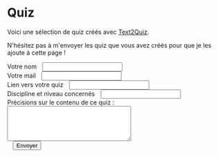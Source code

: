 # Quiz

Voici une sélection de quiz créés avec [Text2Quiz](https://text2quiz.vercel.app/).

N'hésitez pas à m'envoyer les quiz que vous avez créés pour que je les ajoute à cette page !

<form action="https://api.staticforms.xyz/submit" method="post">
	<input type="hidden" name="accessKey" value="f261cf48-214e-49b4-9749-d7d3e97ea456"> <!-- Required -->
	<label>Votre nom<input type="text" name="name"></label><br>
	<label>Votre mail<input type="text" name="email"></label><br>
	<label>Lien vers votre quiz<input type="text" name="$Link"></label><br>
	<label>Discipline et niveau concernés<input type="text" name="$Discipline_et_niveau"></label><br>
	<label>Précisions sur le contenu de ce quiz :<br>
	<textarea name="message" rows="5" cols="33"></textarea></label><br>
	<!-- If we receive data in this field submission will be ignored -->
	<input type="hidden" name="redirectTo" value="https://eyssette.github.io/quiz/">
	<input type="text" name="honeypot" style="display: none;"> <!-- Optional -->
	<input type="submit" value="Envoyer" />
</form>

<style>
	input {margin-left:1em;}
</style>